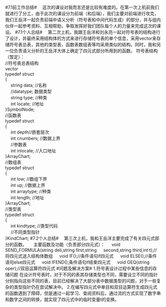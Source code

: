 #7.1前工作总结#
&emsp;这次的课设对我而言还是比较有难度的。在第一次上机前我们就进行了分工，由于此次的课设分为前端（和后端），我们主要对前端进行攻克，我们王岳洋一起负责前端中语义分析（符号表和中间代码生成）的部分，并与组内伙伴一起参考资料、互相帮助，争取发挥好我们团队每个人的力量来完成这次的课设。
#7.1个人总结#
&emsp;第二次上机，我跟王岳洋和刘永亮一起对符号表的结构进行了设计，并最终采用结构体的方式来进行存储符号表的单个信息，采用vector来存储符号表总表，其他的类型表，函数表数组表等均采用类似的结构。同时，我和另一位负责语义分析的王岳洋大体上确定了四元式部分所用到的函数。
符号表结构（暂定）：  
//符号表总表结构  
vector  
typedef struct  
{  
&emsp;		string data;  //名称  
&emsp;		//datatype;  数据类型  
&emsp;		string type; //种类  
&emsp;		int locate;   //地址  
}SymbolNode;  
//函数表  
typedef struct  
{  
&emsp;		int depth//嵌套层次  
&emsp;		int cnumbers;  //数据上界  
&emsp;		//参数表  
&emsp;		int inlocate;   //入口地址  
}ArrayChart;  
//数组表  
typedef struct  
{  
&emsp;		int low;  //数组下界  
&emsp;		int up;  //数据上界  
&emsp;		int arraytype; //种类  
&emsp;		int length;   //地址  
}ArrayChart;  
//类型表  
typedef struct  
{  
&emsp;		int kindtype;  //类型代码  
&emsp;		//不同类型指针  
}KindChart; 
#7.2个人总结#
&emsp;第三次上机，我和王岳洋主要完成了有关四元式部分的函数。
&emsp; 主要函数及功能（负责部分四元式）：
&emsp; void SEND_FORMULA(string deli,string first,string &emsp; second,string third,int t);//将四元式送入结构体数组
&emsp; void IF();//条件语句if四元式
&emsp; void ELSE();//条件语句else四元式
&emsp; void IFEND();条件语句if结束四元式
&emsp; void GEQ(string oper);//双目运算符四元式
#问题及解决方案#
1.符号表设计过程中某些信息的存储问题 在设计符号表时，对于不同的表其存储类型也不同，需要设立不同的指针分别指向这些不同的表，目前已经解决了大部分表中数据类型的问题，对于一些复杂的类型指针仍在尝试解决中。
2.在编写四元式中单目和双目运算符生成四元式的函数遇到了障碍，但是通过一起学习、查阅资料后，通过流的方式实现了数字串和数字之间的转换，就实现了四元式中的临时变量t的变换。